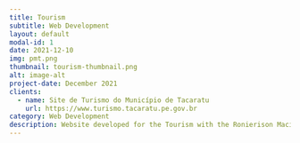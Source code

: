```yaml
---
title: Tourism
subtitle: Web Development
layout: default
modal-id: 1
date: 2021-12-10
img: pmt.png
thumbnail: tourism-thumbnail.png
alt: image-alt
project-date: December 2021
clients: 
  - name: Site de Turismo do Município de Tacaratu
    url: https://www.turismo.tacaratu.pe.gov.br
category: Web Development
description: Website developed for the Tourism with the Ronierison Maciel coordination and his former student Gustavo Barbosa.
---
```

